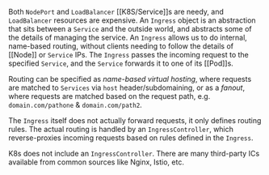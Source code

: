 Both `NodePort` and `LoadBalancer` [[K8S/Service]]s are needy, and `LoadBalancer` resources are expensive. An `Ingress` object is an abstraction that sits between a `Service` and the outside world, and abstracts some of the details of managing the service.  An `Ingress` allows us to do internal, name-based routing, without clients needing to follow the details of [[Node]] or `Service` IPs.  The `Ingress` passes the incoming request to the specified `Service`, and the `Service` forwards it to one of its [[Pod]]s.

Routing can be specified as *name-based virtual hosting*, where requests are matched to `Services` via `host` header/subdomaining, or as a *fanout*, where requests are matched based on the request path, e.g. `domain.com/pathone` & `domain.com/path2`.

The `Ingress` itself does not actually forward requests, it only defines routing rules.  The actual routing is handled by an `IngressController`, which reverse-proxies incoming requests based on rules defined in the `Ingress`.

K8s does not include an `IngressController`.  There are many third-party ICs available from common sources like Nginx, Istio, etc.